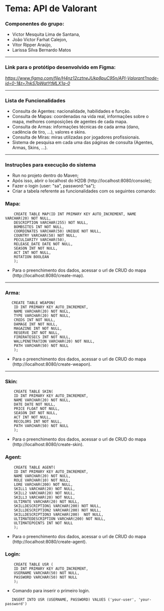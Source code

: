 # **Tema: API de Valorant**
### Componentes do grupo:
* Victor Mesquita Lima de Santana,
* João Victor Farhat Calejon,
* Vitor Ripper Araújo,
* Larissa Silva Bernardo Matos
***
### Link para o protótipo desenvolvido em Figma:

*https://www.figma.com/file/H4nz12cztneJUkp8puC95n/API-Valorant?node-id=0-1&t=7nkS7pWatYtMLX1q-0*

***
### Lista de Funcionalidades

* Consulta de Agentes: nacionalidade, habilidades e função.
* Consulta de Mapas: coordenadas na vida real, informações sobre o mapa, melhores composições de agentes de cada mapa.
* Consulta de Armas: informações técnicas de cada arma (dano, cadência de tiro, ...), valores e skins.
* Consulta de Miras: miras utilizadas por jogadores profissionais.
* Sistema de pesquisa em cada uma das páginas de consulta (Agentes, Armas, Skins, ...).
***

### Instruções para execução do sistema
* Run no projeto dentro do Maven;
* Após isso, abrir o localhost do H2DB (http://localhost:8080/console); 
* Fazer o login (user: "sa", password:"sa");
* Criar a tabela referente as funcionalidades com os seguintes comando:

### Mapa:
```
    CREATE TABLE MAP(ID INT PRIMARY KEY AUTO_INCREMENT, NAME VARCHAR(20) NOT NULL,
    DESCRIPTION VARCHAR(255) NOT NULL,
    BOMBSITES INT NOT NULL,
    COORDINATES VARCHAR(50) UNIQUE NOT NULL,
    COUNTRY VARCHAR(50) NOT NULL,
    PECULIARITY VARCHAR(50),
    RELEASE_DATE DATE NOT NULL,
    SEASON INT NOT NULL,
    ACT INT NOT NULL,
    ROTATION BOOLEAN
    ); 
  ```
* Para o preenchimento dos dados, acessar o url de CRUD do mapa (http://localhost:8080/create-map).
***

### Arma:
```
   CREATE TABLE WEAPON(
    ID INT PRIMARY KEY AUTO_INCREMENT, 
    NAME VARCHAR(20) NOT NULL,
    TYPE VARCHAR(20) NOT NULL,
    CREDS INT NOT NULL,
    DAMAGE INT NOT NULL,
    MAGAZINE INT NOT NULL,
    RESERVE INT NOT NULL,
    FIRERATESECS INT NOT NULL,
    WALLPENETRATION VARCHAR(20) NOT NULL,
    PATH VARCHAR(50) NOT NULL
    );
 ```
* Para o preenchimento dos dados, acessar o url de CRUD do mapa (http://localhost:8080/create-weapon).
***
### Skin:
```
    CREATE TABLE SKIN(
    ID INT PRIMARY KEY AUTO_INCREMENT, 
    NAME VARCHAR(20) NOT NULL,
    DATE DATE NOT NULL,
    PRICE FLOAT NOT NULL,
    SEASON INT NOT NULL,
    ACT INT NOT NULL,
    RECOLORS INT NOT NULL,
    PATH VARCHAR(50) NOT NULL
    );
 ```
 * Para o preenchimento dos dados, acessar o url de CRUD do mapa (http://localhost:8080/create-skin).

### Agent:
```
    CREATE TABLE AGENT(
    ID INT PRIMARY KEY AUTO_INCREMENT, 
    NAME VARCHAR(20) NOT NULL,
    ROLE VARCHAR(10) NOT NULL,
    LORE VARCHAR(200) NOT NULL,
    SKILL1 VARCHAR(20) NOT NULL,
    SKILL2 VARCHAR(20) NOT NULL,
    SKILL3 VARCHAR(20) NOT NULL,
    ULTIMATE VARCHAR(20) NOT NULL,
    SKILLDESCRIPTION1 VARCHAR(200) NOT NULL,
    SKILLDESCRIPTION2 VARCHAR(200) NOT NULL,
    SKILLDESCRIPTION3 VARCHAR(200)  NOT NULL,
    ULTIMATEDESCRIPTION VARCHAR(200) NOT NULL,
    ULTIMATEPOINTS INT NOT NULL
    );
 ```
 * Para o preenchimento dos dados, acessar o url de CRUD do mapa (http://localhost:8080/create-agent).

### Login:
```
    CREATE TABLE USR (
    ID INT PRIMARY KEY AUTO_INCREMENT, 
    USERNAME VARCHAR(50) NOT NULL,
    PASSWORD VARCHAR(50) NOT NULL
    );
 ```
 * Comando para inserir o primeiro login.
 ```
    INSERT INTO USR (USERNAME, PASSWORD) VALUES ('your-user', 'your-password')
 ```
 
